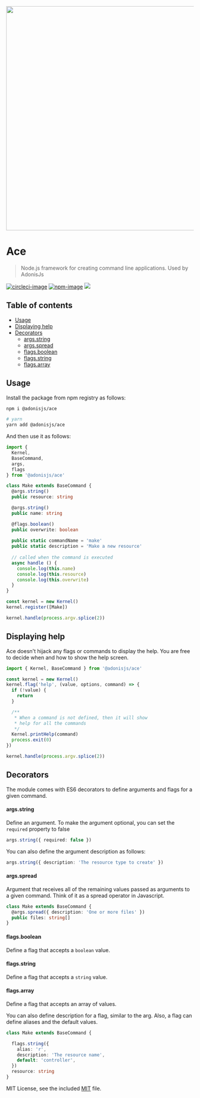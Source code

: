 <div align="center">
  <img src="https://res.cloudinary.com/adonisjs/image/upload/q_100/v1558612869/adonis-readme_zscycu.jpg" width="600px">
</div>

# Ace
> Node.js framework for creating command line applications. Used by AdonisJs

[![circleci-image]][circleci-url] [![npm-image]][npm-url] ![](https://img.shields.io/badge/Typescript-294E80.svg?style=for-the-badge&logo=typescript)

<!-- START doctoc generated TOC please keep comment here to allow auto update -->
<!-- DON'T EDIT THIS SECTION, INSTEAD RE-RUN doctoc TO UPDATE -->
## Table of contents

- [Usage](#usage)
- [Displaying help](#displaying-help)
- [Decorators](#decorators)
    - [args.string](#argsstring)
    - [args.spread](#argsspread)
    - [flags.boolean](#flagsboolean)
    - [flags.string](#flagsstring)
    - [flags.array](#flagsarray)

<!-- END doctoc generated TOC please keep comment here to allow auto update -->

## Usage
Install the package from npm registry as follows:

```sh
npm i @adonisjs/ace

# yarn
yarn add @adonisjs/ace
```

And then use it as follows:

```ts
import {
  Kernel,
  BaseCommand,
  args,
  flags
} from '@adonisjs/ace'

class Make extends BaseCommand {
  @args.string()
  public resource: string

  @args.string()
  public name: string

  @flags.boolean()
  public overwrite: boolean
  
  public static commandName = 'make'
  public static description = 'Make a new resource'
  
  // called when the command is executed
  async handle () {
    console.log(this.name)
    console.log(this.resource)
    console.log(this.overwrite)
  }  
}

const kernel = new Kernel()
kernel.register([Make]) 

kernel.handle(process.argv.splice(2))
```

## Displaying help
Ace doesn't hijack any flags or commands to display the help. You are free to decide when and how to show the help screen.

```ts
import { Kernel, BaseCommand } from '@adonisjs/ace'

const kernel = new Kernel()
kernel.flag('help', (value, options, command) => {
  if (!value) {
    return
  }

  /**
   * When a command is not defined, then it will show
   * help for all the commands
   */
  Kernel.printHelp(command)
  process.exit(0)
})

kernel.handle(process.argv.splice(2))
```

## Decorators
The module comes with ES6 decorators to define arguments and flags for a given command.

#### args.string
Define an argument. To make the argument optional, you can set the `required` property to false

```ts
args.string({ required: false })
```

You can also define the argument description as follows:

```ts
args.string({ description: 'The resource type to create' })
```

#### args.spread
Argument that receives all of the remaining values passed as arguments to a given command. Think of it as a spread operator in Javascript.

```ts
class Make extends BaseCommand {
  @args.spread({ description: 'One or more files' })
  public files: string[]
}
```
 
#### flags.boolean

Define a flag that accepts a `boolean` value.

#### flags.string

Define a flag that accepts a `string` value.

#### flags.array

Define a flag that accepts an array of values.

You can also define description for a flag, similar to the arg. Also, a flag can define aliases and the default values.

```ts
class Make extends BaseCommand {

  flags.string({
    alias: 'r',
    description: 'The resource name',
    default: 'controller',
  })
  resource: string
}
```


MIT License, see the included [MIT](LICENSE.md) file.

[circleci-image]: https://img.shields.io/circleci/project/github/adonisjs/ace/master.svg?style=for-the-badge&logo=circleci
[circleci-url]: https://circleci.com/gh/adonisjs/ace "circleci"

[npm-image]: https://img.shields.io/npm/v/@adonisjs/ace.svg?style=for-the-badge&logo=npm
[npm-url]: https://npmjs.org/package/@adonisjs/ace "npm"

